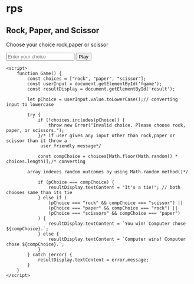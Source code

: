 # rps
<!DOCTYPE html>
<html>
<head>
    <title>RPS GAME</title>
</head>
<body>
    <h2>Rock, Paper, and Scissor</h2>
    <p>Choose your choice rock,paper or scissor</p>
    <input type="text" id="fgame" placeholder="Enter your choice">
    <button onclick="Game()">Play</button>
    <p id="result"></p>

    <script>
        function Game() {
            const choices = ["rock", "paper", "scissor"];
            const userInput = document.getElementById('fgame');
            const resultDisplay = document.getElementById('result');
            
            let pChoice = userInput.value.toLowerCase();// converting input to lowercase

            try {
                if (!choices.includes(pChoice)) {
                    throw new Error("Invalid choice. Please choose rock, paper, or scissors.");
                }/* if user gives any input other than rock,paper or scissor than it throw a
                 user friendly message*/

                const compChoice = choices[Math.floor(Math.random() * choices.length)];/* converting 
             
            array indexes random outcomes by using Math.random method()*/

                if (pChoice === compChoice) {
                    resultDisplay.textContent = "It's a tie!"; // both chooses same than its tie
                } else if (
                    (pChoice === "rock" && compChoice === "scissor") ||
                    (pChoice === "paper" && compChoice === "rock") ||
                    (pChoice === "scissors" && compChoice === "paper")
                ) {
                    resultDisplay.textContent = `You win! Computer chose ${compChoice}.`;
                } else {
                    resultDisplay.textContent = `Computer wins! Computer chose ${compChoice}.`;
                }
            } catch (error) {
                resultDisplay.textContent = error.message;
            }
        }
    </script>
</body>
</html>
